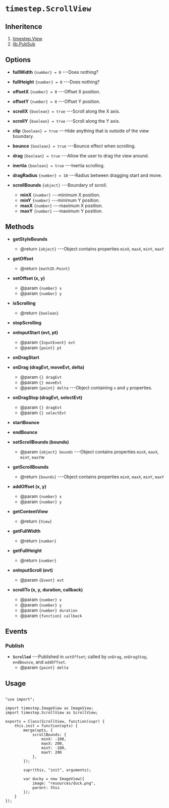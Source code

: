 # `timestep.ScrollView`

## Inheritence

1. [timestep.View](./timestep-view.html)
2. [lib.PubSub](./lib-pubsub.html)

## Options

* __fullWidth__ `{number} = 0` ---Does nothing?

* __fullHeight__ `{number} = 0` ---Does nothing?

* __offsetX__ `{number} = 0` ---Offset X position.

* __offsetY__ `{number} = 0` ---Offset Y position.

* __scrollX__ `{boolean} = true` ---Scroll along the X axis.

* __scrollY__ `{boolean} = true` ---Scroll along the Y axis.

* __clip__ `{boolean} = true` ---Hide anything that is outside of the view boundary.

* __bounce__ `{boolean} = true` ---Bounce effect when scrolling.

* __drag__ `{boolean} = true` ---Allow the user to drag the view around.

* __inertia__ `{boolean} = true` ---Inertia scrolling.

* __dragRadius__ `{number} = 10` ---Radius between dragging start and move.

* __scrollBounds__ `{object}` ---Boundary of scroll.
	* __minX__ `{number}` ---minimum X position.
	* __minY__ `{number}` ---minimum Y position.
	* __maxX__ `{number}` ---maximum X position.
	* __maxY__ `{number}` ---maximum Y position.

## Methods

* __getStyleBounds__
	* @return `{object}` ---Object contains properties `minX`, `maxX`, `minY`, `maxY`

* __getOffset__
	* @return `{math2D.Point}`

* __setOffset (x, y)__
	* @param `{number} x`
	* @param `{number} y`

* __isScrolling__
	* @return `{boolean}`

* __stopScrolling__

* __onInputStart (evt, pt)__
	* @param `{InputEvent} evt`
	* @param `{point} pt`

* __onDragStart__

* __onDrag (dragEvt, moveEvt, delta)__
	* @param `{} dragEvt`
	* @param `{} moveEvt`
	* @param `{point} delta` ---Object containing `x` and `y` properties.

* __onDragStop (dragEvt, selectEvt)__
	* @param `{} dragEvt`
	* @param `{} selectEvt`

* __startBounce__

* __endBounce__

* __setScrollBounds (bounds)__
	* @param `{object} bounds` ---Object contains properties `minX`, `maxX`, `minY`, `maxY`w

* __getScrollBounds__
	* @return `{bounds}` ---Object contains properties `minX`, `maxX`, `minY`, `maxY`

* __addOffset (x, y)__
	* @param `{number} x`
	* @param `{number} y`

* __getContentView__
	* @return `{View}`

* __getFullWidth__
	* @return `{number}`

* __getFullHeight__
	* @return `{number}`

* __onInputScroll (evt)__
	* @param `{Event} evt`

* __scrollTo (x, y, duration, callback)__
	* @param `{number} x`
	* @param `{number} y`
	* @param `{number} duration`
	* @param `{function} callback`


## Events

### Publish

* __`Scrolled`__ ---Published in `setOffset`; called by `onDrag`, `onDragStop`, `endBounce`, and `addOffset`.
	* @param `{point} delta`


## Usage

~~~

"use import";

import timestep.ImageView as ImageView;
import timestep.ScrollView as ScrollView;

exports = Class(ScrollView, function(supr) {
    this.init = function(opts) {
		merge(opts, {
			scrollBounds: {
				minX: -100,
				maxX: 200,
				minY: -100,
				maxY: 200 
			},  
		}); 

		supr(this, "init", arguments);

		var ducky = new ImageView({
			image: "resources/duck.png",
			parent: this
		}); 
	}   
});
~~~
